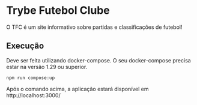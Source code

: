 # Trybe Futebol Clube

O TFC é um site informativo sobre partidas e classificações de futebol!

## Execução

Deve ser feita utilizando docker-compose. O seu docker-compose precisa estar na versão 1.29 ou superior.

`` npm run compose:up ``

Após o comando acima, a aplicação estará disponível em http://localhost:3000/

<!-- Olá, Tryber!
Esse é apenas um arquivo inicial para o README do seu projeto no qual você pode customizar e reutilizar todas as vezes que for executar o trybe-publisher.

Para deixá-lo com a sua cara, basta alterar o seguinte arquivo da sua máquina: ~/.student-repo-publisher/custom/_NEW_README.md

É essencial que você preencha esse documento por conta própria, ok?
Não deixe de usar nossas dicas de escrita de README de projetos, e deixe sua criatividade brilhar!
:warning: IMPORTANTE: você precisa deixar nítido:
- quais arquivos/pastas foram desenvolvidos por você; 
- quais arquivos/pastas foram desenvolvidos por outra pessoa estudante;
- quais arquivos/pastas foram desenvolvidos pela Trybe.
-->
